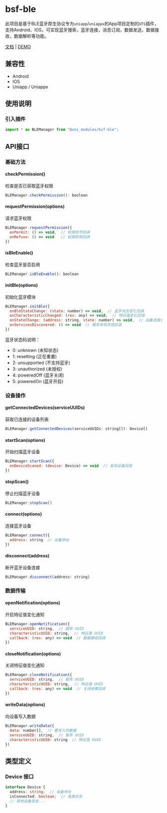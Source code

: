 # bsf-ble

此项目是基于BLE蓝牙原生协议专为`uniapp`/`uniappx`的App项目定制的`UTS`插件，支持Android、IOS，可实现蓝牙搜索，蓝牙连接，消息订阅，数据发送，数据接收，数据解析等功能。

[文档](https://github.com/byteee-fund/bsf-ble-doc) | [DEMO](https://github.com/byteee-fund/bsf-ble-demo)

## 兼容性

- Android
- IOS
- Uniapp / Uniappx


## 使用说明

### 引入插件

```js
import * as BLEManager from "@uni_modules/bsf-ble";

```

## API接口

### 基础方法

#### checkPermission()
检查是否已获取蓝牙权限
```js
BLEManager.checkPermission(): boolean
```

#### requestPermission(options)
请求蓝牙权限
```js
BLEManager.requestPermission({
  onPermit: () => void,  // 权限授予回调
  onRefuse: () => void   // 权限拒绝回调
})
```

#### isBleEnable()
检查蓝牙是否启用
```js
BLEManager.isBleEnable(): boolean
```

#### initBle(options)
初始化蓝牙模块
```js
BLEManager.initBle({
  onBleStateChange: (state: number) => void,  // 蓝牙状态变化回调
  onCharacteristicChanged: (res: any) => void,  // 特征值变化回调
  onStateChange: (address: string, state: number) => void,  // 设备连接状态变化回调
  onServicesDiscovered: () => void  // 服务发现完成回调
})
```

蓝牙状态码说明：
- 0: unknown (未知状态)
- 1: resetting (正在重置)
- 2: unsupported (不支持蓝牙)
- 3: unauthorized (未授权)
- 4: poweredOff (蓝牙关闭)
- 5: poweredOn (蓝牙开启)

### 设备操作

#### getConnectedDevices(serviceUUIDs)
获取已连接的设备列表
```js
BLEManager.getConnectedDevices(serviceUUIDs: string[]): Device[]
```

#### startScan(options)
开始扫描蓝牙设备
```js
BLEManager.startScan({
  onDeviceScaned: (device: Device) => void  // 发现设备回调
})
```

#### stopScan()
停止扫描蓝牙设备
```js
BLEManager.stopScan()
```

#### connect(options)
连接蓝牙设备
```js
BLEManager.connect({
  address: string  // 设备地址
})
```

#### disconnect(address)
断开蓝牙设备连接
```js
BLEManager.disconnect(address: string)
```

### 数据传输

#### openNotification(options)
开启特征值变化通知
```js
BLEManager.openNotification({
  serviceUUID: string,  // 服务 UUID
  characteristicUUID: string,  // 特征值 UUID
  callback: (res: any) => void  // 数据接收回调
})
```

#### closeNotification(options)
关闭特征值变化通知
```js
BLEManager.closeNotification({
  serviceUUID: string,  // 服务 UUID
  characteristicUUID: string,  // 特征值 UUID
  callback: (res: any) => void  // 关闭结果回调
})
```

#### writeData(options)
向设备写入数据
```js
BLEManager.writeData({
  data: number[],  // 要写入的数据
  serviceUUID: string,  // 服务 UUID
  characteristicUUID: string  // 特征值 UUID
})
```

## 类型定义

### Device 接口
```ts
interface Device {
  address: string;  // 设备地址
  isConnected: boolean;  // 连接状态
  // 其他设备信息...
}
```



